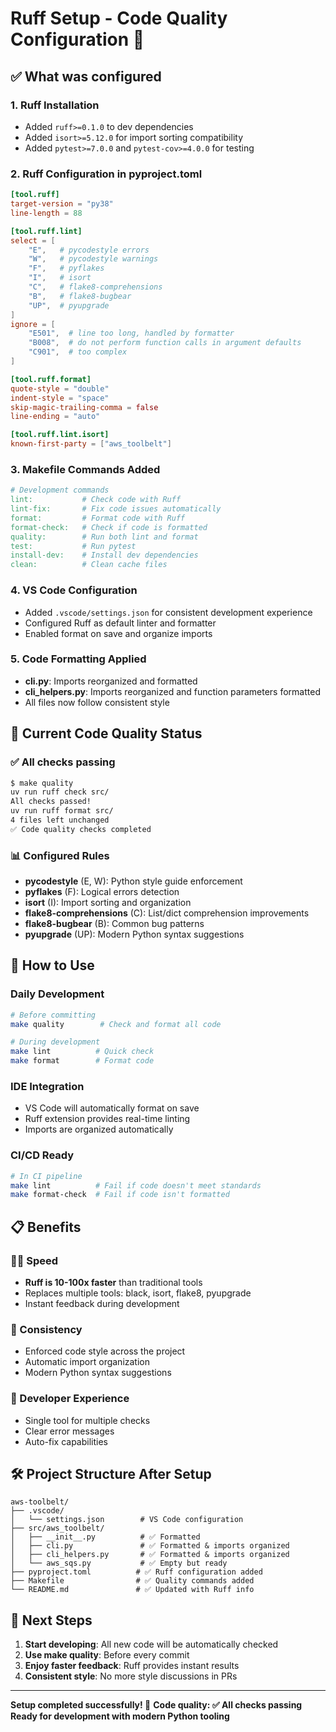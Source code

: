 # Ruff Setup - Code Quality Configuration 🚀

## ✅ What was configured

### 1. Ruff Installation
- Added `ruff>=0.1.0` to dev dependencies
- Added `isort>=5.12.0` for import sorting compatibility
- Added `pytest>=7.0.0` and `pytest-cov>=4.0.0` for testing

### 2. Ruff Configuration in pyproject.toml
```toml
[tool.ruff]
target-version = "py38"
line-length = 88

[tool.ruff.lint]
select = [
    "E",   # pycodestyle errors
    "W",   # pycodestyle warnings
    "F",   # pyflakes
    "I",   # isort
    "C",   # flake8-comprehensions
    "B",   # flake8-bugbear
    "UP",  # pyupgrade
]
ignore = [
    "E501",  # line too long, handled by formatter
    "B008",  # do not perform function calls in argument defaults
    "C901",  # too complex
]

[tool.ruff.format]
quote-style = "double"
indent-style = "space"
skip-magic-trailing-comma = false
line-ending = "auto"

[tool.ruff.lint.isort]
known-first-party = ["aws_toolbelt"]
```

### 3. Makefile Commands Added
```makefile
# Development commands
lint:           # Check code with Ruff
lint-fix:       # Fix code issues automatically
format:         # Format code with Ruff
format-check:   # Check if code is formatted
quality:        # Run both lint and format
test:           # Run pytest
install-dev:    # Install dev dependencies
clean:          # Clean cache files
```

### 4. VS Code Configuration
- Added `.vscode/settings.json` for consistent development experience
- Configured Ruff as default linter and formatter
- Enabled format on save and organize imports

### 5. Code Formatting Applied
- **cli.py**: Imports reorganized and formatted
- **cli_helpers.py**: Imports reorganized and function parameters formatted
- All files now follow consistent style

## 🎯 Current Code Quality Status

### ✅ All checks passing
```bash
$ make quality
uv run ruff check src/
All checks passed!
uv run ruff format src/
4 files left unchanged
✅ Code quality checks completed
```

### 📊 Configured Rules
- **pycodestyle** (E, W): Python style guide enforcement
- **pyflakes** (F): Logical errors detection
- **isort** (I): Import sorting and organization
- **flake8-comprehensions** (C): List/dict comprehension improvements
- **flake8-bugbear** (B): Common bug patterns
- **pyupgrade** (UP): Modern Python syntax suggestions

## 🚀 How to Use

### Daily Development
```bash
# Before committing
make quality        # Check and format all code

# During development
make lint          # Quick check
make format        # Format code
```

### IDE Integration
- VS Code will automatically format on save
- Ruff extension provides real-time linting
- Imports are organized automatically

### CI/CD Ready
```bash
# In CI pipeline
make lint          # Fail if code doesn't meet standards
make format-check  # Fail if code isn't formatted
```

## 📋 Benefits

### 🏃‍♂️ Speed
- **Ruff is 10-100x faster** than traditional tools
- Replaces multiple tools: black, isort, flake8, pyupgrade
- Instant feedback during development

### 🎯 Consistency
- Enforced code style across the project
- Automatic import organization
- Modern Python syntax suggestions

### 🔧 Developer Experience
- Single tool for multiple checks
- Clear error messages
- Auto-fix capabilities

## 🛠️ Project Structure After Setup

```
aws-toolbelt/
├── .vscode/
│   └── settings.json        # VS Code configuration
├── src/aws_toolbelt/
│   ├── __init__.py          # ✅ Formatted
│   ├── cli.py               # ✅ Formatted & imports organized
│   ├── cli_helpers.py       # ✅ Formatted & imports organized
│   └── aws_sqs.py           # ✅ Empty but ready
├── pyproject.toml          # ✅ Ruff configuration added
├── Makefile                # ✅ Quality commands added
└── README.md               # ✅ Updated with Ruff info
```

## 🎉 Next Steps

1. **Start developing**: All new code will be automatically checked
2. **Use make quality**: Before every commit
3. **Enjoy faster feedback**: Ruff provides instant results
4. **Consistent style**: No more style discussions in PRs

---

**Setup completed successfully! 🎯**
**Code quality: ✅ All checks passing**
**Ready for development with modern Python tooling**
